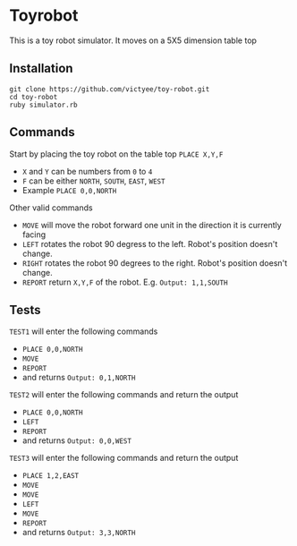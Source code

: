 # Toyrobot
This is a toy robot simulator. It moves on a 5X5 dimension table top

## Installation
    git clone https://github.com/victyee/toy-robot.git
    cd toy-robot
    ruby simulator.rb
    
## Commands
Start by placing the toy robot on the table top
    `PLACE X,Y,F`

- `X` and `Y` can be numbers from `0` to `4`
- `F` can be either `NORTH`, `SOUTH`, `EAST`, `WEST`
- Example `PLACE 0,0,NORTH`

Other valid commands
- `MOVE` will move the robot forward one unit in the direction it is currently facing
- `LEFT` rotates the robot 90 degress to the left. Robot's position doesn't change.
- `RIGHT` rotates the robot 90 degrees to the right. Robot's position doesn't change.
- `REPORT` return `X,Y,F` of the robot. E.g. `Output: 1,1,SOUTH`

## Tests
`TEST1` will enter the following commands
- `PLACE 0,0,NORTH`
- `MOVE`
- `REPORT`
- and returns `Output: 0,1,NORTH`
 
`TEST2` will enter the following commands and return the output
- `PLACE 0,0,NORTH`
- `LEFT`
- `REPORT`
- and returns `Output: 0,0,WEST`

`TEST3` will enter the following commands and return the output
- `PLACE 1,2,EAST`
- `MOVE`
- `MOVE`
- `LEFT`
- `MOVE`
- `REPORT`
- and returns `Output: 3,3,NORTH`
